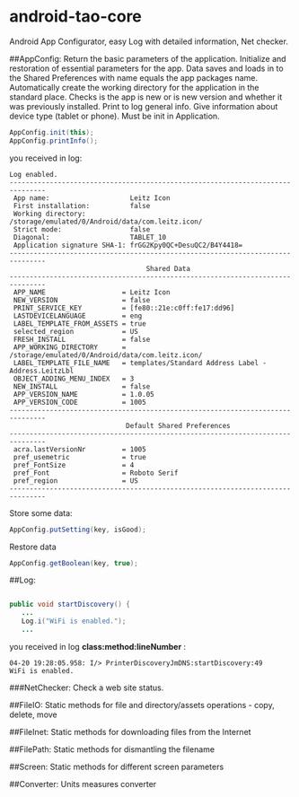 android-tao-core
================

Android App Configurator, easy Log with detailed information, Net checker.

##AppConfig:
Return the basic parameters of the application. Initialize and restoration of essential parameters for the app. Data saves and loads in to the Shared Preferences with name equals the app packages name. Automatically create the working directory for the application in the standard place. Checks is the app is new or is new version and whether it was previously installed. Print to log general info. Give information about device type (tablet or phone). Must be init in Application.

```java
AppConfig.init(this);
AppConfig.printInfo();
```

you received in log:

```code
Log enabled.
-------------------------------------------------------------------------------
 App name:                    Leitz Icon
 First installation:          false
 Working directory:           /storage/emulated/0/Android/data/com.leitz.icon/
 Strict mode:                 false
 Diagonal:                    TABLET_10
 Application signature SHA-1: frGG2Kpy0QC+DesuQC2/B4Y4418=
-------------------------------------------------------------------------------
                                  Shared Data
-------------------------------------------------------------------------------
 APP_NAME                   = Leitz Icon
 NEW_VERSION                = false
 PRINT_SERVICE_KEY          = [fe80::21e:c0ff:fe17:dd96]
 LASTDEVICELANGUAGE         = eng
 LABEL_TEMPLATE_FROM_ASSETS = true
 selected_region            = US
 FRESH_INSTALL              = false
 APP_WORKING_DIRECTORY      = /storage/emulated/0/Android/data/com.leitz.icon/
 LABEL_TEMPLATE_FILE_NAME   = templates/Standard Address Label - Address.LeitzLbl
 OBJECT_ADDING_MENU_INDEX   = 3
 NEW_INSTALL                = false
 APP_VERSION_NAME           = 1.0.05
 APP_VERSION_CODE           = 1005
-------------------------------------------------------------------------------
                             Default Shared Preferences
-------------------------------------------------------------------------------
 acra.lastVersionNr         = 1005
 pref_usemetric             = true
 pref_FontSize              = 4
 pref_Font                  = Roboto Serif
 pref_region                = US
-------------------------------------------------------------------------------
```
Store some data:
```java
AppConfig.putSetting(key, isGood);
```
Restore data
```java
AppConfig.getBoolean(key, true);
```

##Log:

```java

public void startDiscovery() {
   ...
   Log.i("WiFi is enabled.");
   ...
```

you received in log <b>class:method:lineNumber</b> :
```code
04-20 19:28:05.958: I/> PrinterDiscoveryJmDNS:startDiscovery:49         WiFi is enabled.
```

###NetChecker:
Check a web site status.

##FileIO:
Static methods for file and directory/assets operations - copy, delete, move

##FileInet:
Static methods for downloading files from the Internet

##FilePath:
Static methods for dismantling the filename

##Screen:
Static methods for different screen parameters

##Converter:
Units measures converter

